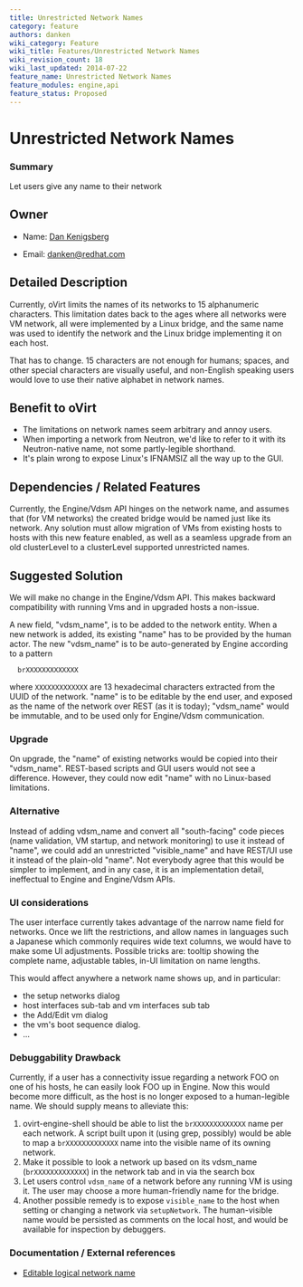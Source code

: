 ```yaml
---
title: Unrestricted Network Names
category: feature
authors: danken
wiki_category: Feature
wiki_title: Features/Unrestricted Network Names
wiki_revision_count: 18
wiki_last_updated: 2014-07-22
feature_name: Unrestricted Network Names
feature_modules: engine,api
feature_status: Proposed
---
```


# Unrestricted Network Names

### Summary

Let users give any name to their network

## Owner

*   Name: [ Dan Kenigsberg](User:Danken)

<!-- -->

*   Email: <danken@redhat.com>

## Detailed Description

Currently, oVirt limits the names of its networks to 15 alphanumeric characters. This limitation dates back to the ages where all networks were VM network, all were implemented by a Linux bridge, and the same name was used to identify the network and the Linux bridge implementing it on each host.

That has to change. 15 characters are not enough for humans; spaces, and other special characters are visually useful, and non-English speaking users would love to use their native alphabet in network names.

## Benefit to oVirt

*   The limitations on network names seem arbitrary and annoy users.
*   When importing a network from Neutron, we'd like to refer to it with its Neutron-native name, not some partly-legible shorthand.
*   It's plain wrong to expose Linux's IFNAMSIZ all the way up to the GUI.

## Dependencies / Related Features

Currently, the Engine/Vdsm API hinges on the network name, and assumes that (for VM networks) the created bridge would be named just like its network. Any solution must allow migration of VMs from existing hosts to hosts with this new feature enabled, as well as a seamless upgrade from an old clusterLevel to a clusterLevel supported unrestricted names.

## Suggested Solution

We will make no change in the Engine/Vdsm API. This makes backward compatibility with running Vms and in upgraded hosts a non-issue.

A new field, "vdsm_name", is to be added to the network entity. When a new network is added, its existing "name" has to be provided by the human actor. The new "vdsm_name" is to be auto-generated by Engine according to a pattern

      brXXXXXXXXXXXXX

where `XXXXXXXXXXXXX` are 13 hexadecimal characters extracted from the UUID of the network. "name" is to be editable by the end user, and exposed as the name of the network over REST (as it is today); "vdsm_name" would be immutable, and to be used only for Engine/Vdsm communication.

### Upgrade

On upgrade, the "name" of existing networks would be copied into their "vdsm_name". REST-based scripts and GUI users would not see a difference. However, they could now edit "name" with no Linux-based limitations.

### Alternative

Instead of adding vdsm_name and convert all "south-facing" code pieces (name validation, VM startup, and network monitoring) to use it instead of "name", we could add an unrestricted "visible_name" and have REST/UI use it instead of the plain-old "name". Not everybody agree that this would be simpler to implement, and in any case, it is an implementation detail, ineffectual to Engine and Engine/Vdsm APIs.

### UI considerations

The user interface currently takes advantage of the narrow name field for networks. Once we lift the restrictions, and allow names in languages such a Japanese which commonly requires wide text columns, we would have to make some UI adjustments. Possible tricks are: tooltip showing the complete name, adjustable tables, in-UI limitation on name lengths.

This would affect anywhere a network name shows up, and in particular:

*   the setup networks dialog
*   host interfaces sub-tab and vm interfaces sub tab
*   the Add/Edit vm dialog
*   the vm's boot sequence dialog.
*   ...

### Debuggability Drawback

Currently, if a user has a connectivity issue regarding a network FOO on one of his hosts, he can easily look FOO up in Engine. Now this would become more difficult, as the host is no longer exposed to a human-legible name. We should supply means to alleviate this:

1.  ovirt-engine-shell should be able to list the `brXXXXXXXXXXXXX` name per each network. A script built upon it (using grep, possibly) would be able to map a `brXXXXXXXXXXXXX` name into the visible name of its owning network.
2.  Make it possible to look a network up based on its vdsm_name (`brXXXXXXXXXXXXX`) in the network tab and in via the search box
3.  Let users control `vdsm_name` of a network before any running VM is using it. The user may choose a more human-friendly name for the bridge.
4.  Another possible remedy is to expose `visible_name` to the host when setting or changing a network via `setupNetwork`. The human-visible name would be persisted as comments on the local host, and would be available for inspection by debuggers.

### Documentation / External references

*   [Editable logical network name](https://bugzilla.redhat.com/show_bug.cgi?id=1121101)



